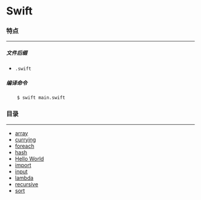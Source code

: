 Swift
===

### 特点
---
##### 文件后缀
* `.swift`

##### 编译命令
```
	$ swift main.swift
```

### 目录
---
* [array](https://github.com/PFei-He/Language-Study-Note/tree/master/Swift/array)
* [currying](https://github.com/PFei-He/Language-Study-Note/tree/master/Swift/currying)
* [foreach](https://github.com/PFei-He/Language-Study-Note/tree/master/Swift/foreach)
* [hash](https://github.com/PFei-He/Language-Study-Note/tree/master/Swift/hash)
* [Hello World](https://github.com/PFei-He/Language-Study-Note/tree/master/Swift/Hello%20World)
* [import](https://github.com/PFei-He/Language-Study-Note/tree/master/Swift/import)
* [input](https://github.com/PFei-He/Language-Study-Note/tree/master/Swift/input)
* [lambda](https://github.com/PFei-He/Language-Study-Note/tree/master/Swift/lambda%20-%20closure)
* [recursive](https://github.com/PFei-He/Language-Study-Note/tree/master/Swift/recursive%20algorithm)
* [sort](https://github.com/PFei-He/Language-Study-Note/tree/master/Swift/sort)
